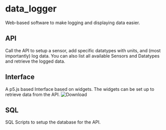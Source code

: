 # data_logger
Web-based software to make logging and displaying data easier.

## API
Call the API to setup a sensor, add specific datatypes with units, and (most importantly) log data. 
You can also list all available Sensors and Datatypes and retrieve the logged data.

## Interface
A p5.js based Interface based on widgets. The widgets can be set up to retrieve data from the API.
![Download](https://user-images.githubusercontent.com/75487480/149677455-3853c3c1-0024-4cf0-a361-bb2a394c9fdd.png)

## SQL
SQL Scripts to setup the database for the API.
